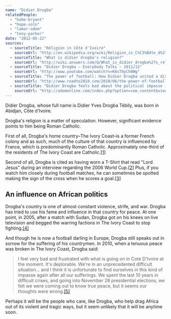 ```yaml
---
name: "Didier Drogba"
relatedPeople:
  - "kobe-bryant"
  - "hope-solo"
  - "lamar-odom"
  - "tony-parker"
date: "2012-05-22"
sources:
  - sourceTitle: "Religion in Côte d'Ivoire"
    sourceUrl: "http://en.wikipedia.org/wiki/Religion_in_C%C3%B4te_d%27Ivoire"
  - sourceTitle: "What is didier drogba's religion?"
    sourceUrl: "http://wiki.answers.com/Q/What_is_didier_drogba%27s_religion"
  - sourceTitle: "Didier Drogba – Everybody Talks – 2011/12"
    sourceUrl: "http://www.youtube.com/watch?v=K6sT8yCh0Wg"
  - sourceTitle: "The power of football: How Didier Drogba united a divided country"
    sourceUrl: "http://www.roadto2010.com/2010/06/the-power-of-football-how-didier-drogba-united-a-divided-country/"
  - sourceTitle: "Didier Drogba feels bad about the political impasse in Cote D'Ivoire"
    sourceUrl: "http://adomonline.com/index.php?option=com_content&view=article&id=4430:didier-drogba-feels-bad-about-the-political-impasse-in-cote-divoire"
---
```


Didier Drogba, whose full name is Didier Yves Drogba Tébily, was born in Abidjan, Côte d'Ivoire.

Drogba's religion is a matter of speculation. However, significant evidence points to him being Roman Catholic.

First of all, Drogba's home country–The Ivory Coast–is a former French colony and as such, much of the culture of that country is influenced by France, which is predominantly Roman Catholic. Approximately one-third of the residents of The Ivory Coast are Catholic.<a class="source-citation" href="http://en.wikipedia.org/wiki/Religion_in_C%C3%B4te_d%27Ivoire" title="Religion in Côte d&apos;Ivoire">[1]</a>

Second of all, Drogba is cited as having worn a T-Shirt that read "Lord Jesus" during an interview regarding the 2006 World Cup.<a class="source-citation" href="http://wiki.answers.com/Q/What_is_didier_drogba%27s_religion" title="What is didier drogba&apos;s religion?">[2]</a> Plus, if you watch him closely during football matches, he can sometimes be spotted making the sign of the cross when he scores a goal.<a class="source-citation" href="http://www.youtube.com/watch?v=K6sT8yCh0Wg" title="Didier Drogba – Everybody Talks – 2011/12">[3]</a>

## An influence on African politics

Drogba's country is one of almost constant violence, strife, and war. Drogba has tried to use his fame and influence in that country for peace. At one point, in 2005, after a match with Sudan, Drogba got on his knees on live television and begged the warring factions in The Ivory Coast to stop fighting.<a class="source-citation" href="http://www.roadto2010.com/2010/06/the-power-of-football-how-didier-drogba-united-a-divided-country/" title="The power of football: How Didier Drogba united a divided country">[4]</a>

And though he is now a football darling in Europe, Drogba still speaks out in sorrow for the suffering of his countrymen. In 2010, when a tenuous peace was broken in The Ivory Coast, Drogba said:

>I feel very bad and frustrated with what is going on in Cote D'Ivoire at the moment. It's deplorable. We're in an unprecedented difficult situation… and I think it is unfortunate to find ourselves in this kind of impasse again after all our sufferings. We spent the last 10 years in difficult crises, and going into November 28 presidential elections, we felt we were coming out to know true peace, but it seems our thoughts were wrong.<a class="source-citation" href="http://adomonline.com/index.php?option=com_content&view=article&id=4430:didier-drogba-feels-bad-about-the-political-impasse-in-cote-divoire" title="Didier Drogba feels bad about the political impasse in Cote D&apos;Ivoire">[5]</a>

Perhaps it will be the people who care, like Drogba, who help drag Africa out of its violent and tragic ways, but it seem unlikely that it will be anytime soon.
